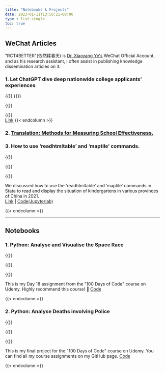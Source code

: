 ```yaml
---
title: "Notebooks & Projects"
date: 2023-01-11T13:50:21+08:00
type : list-single
toc: true
---
```


## WeChat Articles

"RCT4BETTER"(依然糅春天) is [Dr. Xiaoyang Ye's](https://xiaoyangye.github.io/) WeChat Official Account, and as his research assistant, I often assist in publishing knowledge dissemination articles on it.

### 1. Let ChatGPT dive deep nationwide college applicants' experiences

{{<columns>}}
{{<figure-a src="/files/wechat/choice1.jpg" >}}

{{<column>}}

{{<figure-a src="/files/wechat/choice3.jpg" >}}  
     [Link](https://mp.weixin.qq.com/s/2yCTfdkfMEbLRbCt6OvIVg)
{{< endcolumn >}}

### 2. [Translation: Methods for Measuring School Effectiveness.](https://mp.weixin.qq.com/s/CirHLuFrIg7D5NDTBaEWDw)


### 3. How to use ‘readhtmltable’ and ‘maptile’ commands.

{{<columns>}}

{{<figure-a src="/files/wechat/map.jpg" >}}

{{<column>}}

We discussed how to use the ‘readhtmltable’ and ‘maptile’ commands in Stata to read and display the situation of kindergartens in various provinces of China in 2021.   
[Link](https://mp.weixin.qq.com/s/SN2nvE3MEAwWECyYf5aRdg) | [Code(Jupyterlab)](/files/wechat/map.ipynb)

{{< endcolumn >}}

***

## Notebooks

### 1. Python: Analyse and Visualise the Space Race

{{<columns>}}

{{<figure-a src="/files/project/python/space.png" >}}

{{<column>}}

This is my Day 18 assignment from the "100 Days of Code" course on Udemy. Highly recommend this course! 🥰 [Code](/files/project/python/Space_Missions_Analysis.ipynb)

{{< endcolumn >}}

### 2. Python: Analyse Deaths involving Police

{{<columns>}}

{{<figure-a src="/files/project/python/reg.png" >}}

{{<column>}}

This is my final project for the "100 Days of Code" course on Udemy. You can find all my course assignments on my GitHub page. [Code](/files/project/python/Fatal_Force.ipynb)

{{< endcolumn >}}






